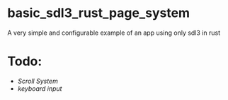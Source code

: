 # basic_sdl3_rust_page_system
A very simple and configurable example of an app using only sdl3 in rust

# Todo:
- *Scroll System*
- *keyboard input*
